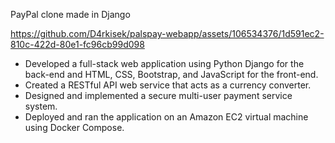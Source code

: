 PayPal clone made in Django


https://github.com/D4rkisek/palspay-webapp/assets/106534376/1d591ec2-810c-422d-80e1-fc96cb99d098

* Developed a full-stack web application using Python Django for the back-end and HTML, CSS, Bootstrap, and JavaScript for the front-end.
* Created a RESTful API web service that acts as a currency converter.
* Designed and implemented a secure multi-user payment service system.
* Deployed and ran the application on an Amazon EC2 virtual machine using Docker Compose.

